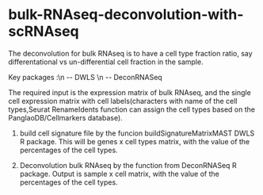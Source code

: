 # bulk-RNAseq-deconvolution-with-scRNAseq
The deconvolution for bulk RNAseq is to have a cell type fraction ratio, say differentational vs un-differential cell fraction in the sample.

Key packages :\n
-- DWLS \n
-- DeconRNASeq

The required input is the expression matrix of bulk RNAseq, and the single cell expression matrix with cell labels(characters with name of the cell types,Seurat RenameIdents function can assign the cell types based on the PanglaoDB/Cellmarkers database).

1) build cell signature file by the funcion buildSignatureMatrixMAST DWLS R package. This will be genes x cell types matrix, with the value of the percentages of the cell types.

2) Deconvolution bulk RNAseq by the function from DeconRNASeq R package. Output is sample x cell matrix, with the value of the percentages of the cell types.
